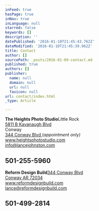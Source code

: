 ```yaml
---
inFeed: true
hasPage: true
inNav: true
inLanguage: null
starred: false
keywords: []
description: ''
datePublished: '2016-01-10T21:45:43.762Z'
dateModified: '2016-01-10T21:45:39.962Z'
title: Contact
author: []
sourcePath: _posts/2016-01-09-contact.md
published: true
authors: []
publisher:
  name: null
  domain: null
  url: null
  favicon: null
url: contact/index.html
_type: Article

---
```

**The Heights Photo Studio**Little Rock  
[5811 B Kavanaugh Blvd][0]  
Conway  
[344 Conway Blvd ][1] (_appointment only)_  
www.heightsphotostudio.com  
info@lancejohnston.com

## 501-255-5960

**Reform Design Build**[344 Conway Blvd  
Conway AR 72034][1]  
www.reformdesignbuild.com  
lance@reformdesignbuild.com

## 501-499-2814

[0]: https://www.google.com/maps/place/5811+Kavanaugh+Blvd,+Little+Rock,+AR+72207/@34.9167859,-92.5076189,10.95z/data=!4m13!1m10!4m9!1m0!1m6!1m2!1s0x87d2a3744f5355dd:0x42052accfd120cf9!2s5811+Kavanaugh+Blvd,+Little+Rock,+AR+72207!2m2!1d-92.3387544!2d34.7700761!3e0!3m1!1s0x87d2a3744f5355dd:0x42052accfd120cf9
[1]: https://www.google.com/maps/place/344+Conway+Blvd,+Conway,+AR+72034/@35.082427,-92.4455687,17z/data=!3m1!4b1!4m2!3m1!1s0x87d28214fcb29d1b:0x6649818f47991cbc